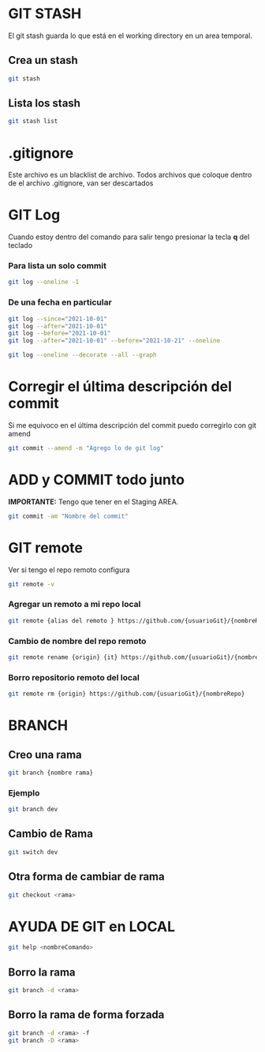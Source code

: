 # GIT STASH
El git stash guarda lo que está en el working directory en un area temporal.

## Crea un stash

```bash
git stash
```

## Lista los stash 
```bash
git stash list
```

# .gitignore
Este archivo es un blacklist de archivo. Todos archivos que coloque dentro de el archivo .gitignore, van ser descartados

# GIT Log
Cuando estoy dentro del comando para salir tengo presionar la tecla **q** del teclado

### Para lista un solo commit

```bash
git log --oneline -1
```

### De una fecha en particular

```bash
git log --since="2021-10-01"
git log --after="2021-10-01"
git log --before="2021-10-01"
git log --after="2021-10-01" --before="2021-10-21" --oneline
```

```bash
git log --oneline --decorate --all --graph
```


# Corregir el última descripción del commit
Si me equivoco en el última descripción del commit puedo corregirlo con git amend

```bash
git commit --amend -m "Agrego lo de git log"
```
# ADD y COMMIT todo junto
**IMPORTANTE:** Tengo que tener en el Staging AREA.

```bash
git commit -am "Nombre del commit"
```

# GIT remote

Ver si tengo el repo remoto configura

```bash
git remote -v
```
### Agregar un remoto a mi repo local
```bash
git remote {alias del remoto } https://github.com/{usuarioGit}/{nombreRepo}
```
### Cambio de nombre del repo remoto
```bash
git remote rename {origin} {it} https://github.com/{usuarioGit}/{nombreRepo}
```
### Borro repositorio remoto del local
```bash
git remote rm {origin} https://github.com/{usuarioGit}/{nombreRepo}
```

# BRANCH

## Creo una rama

```bash
git branch {nombre rama}
```

### Ejemplo
```bash
git branch dev
```

## Cambio de Rama

```bash
git switch dev
```

## Otra forma de cambiar de rama

```bash
git checkout <rama>
```

# AYUDA DE GIT en LOCAL

```bash
git help <nombreComando>
```

## Borro la rama

```bash
git branch -d <rama>
```

## Borro la rama de forma forzada

```bash
git branch -d <rama> -f
git branch -D <rama>
```